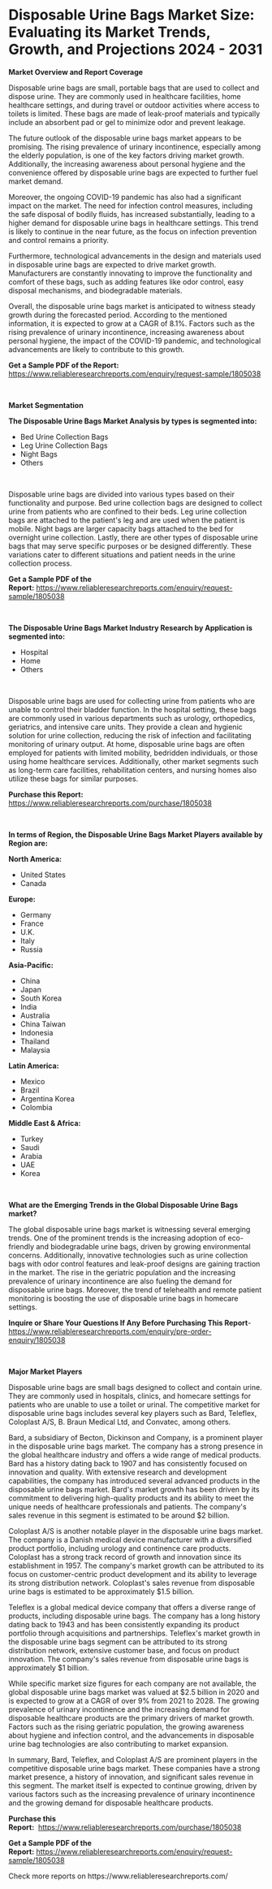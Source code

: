 <p><h1>Disposable Urine Bags Market Size: Evaluating its Market Trends, Growth, and Projections 2024 - 2031</h1></p><p><strong>Market Overview and Report Coverage</strong></p>
<p><p>Disposable urine bags are small, portable bags that are used to collect and dispose urine. They are commonly used in healthcare facilities, home healthcare settings, and during travel or outdoor activities where access to toilets is limited. These bags are made of leak-proof materials and typically include an absorbent pad or gel to minimize odor and prevent leakage.</p><p>The future outlook of the disposable urine bags market appears to be promising. The rising prevalence of urinary incontinence, especially among the elderly population, is one of the key factors driving market growth. Additionally, the increasing awareness about personal hygiene and the convenience offered by disposable urine bags are expected to further fuel market demand.</p><p>Moreover, the ongoing COVID-19 pandemic has also had a significant impact on the market. The need for infection control measures, including the safe disposal of bodily fluids, has increased substantially, leading to a higher demand for disposable urine bags in healthcare settings. This trend is likely to continue in the near future, as the focus on infection prevention and control remains a priority.</p><p>Furthermore, technological advancements in the design and materials used in disposable urine bags are expected to drive market growth. Manufacturers are constantly innovating to improve the functionality and comfort of these bags, such as adding features like odor control, easy disposal mechanisms, and biodegradable materials.</p><p>Overall, the disposable urine bags market is anticipated to witness steady growth during the forecasted period. According to the mentioned information, it is expected to grow at a CAGR of 8.1%. Factors such as the rising prevalence of urinary incontinence, increasing awareness about personal hygiene, the impact of the COVID-19 pandemic, and technological advancements are likely to contribute to this growth.</p></p>
<p><strong>Get a Sample PDF of the Report:</strong> <a href="https://www.reliableresearchreports.com/enquiry/request-sample/1805038">https://www.reliableresearchreports.com/enquiry/request-sample/1805038</a></p>
<p>&nbsp;</p>
<p><strong>Market Segmentation</strong></p>
<p><strong>The Disposable Urine Bags Market Analysis by types is segmented into:</strong></p>
<p><ul><li>Bed Urine Collection Bags</li><li>Leg Urine Collection Bags</li><li>Night Bags</li><li>Others</li></ul></p>
<p>&nbsp;</p>
<p><p>Disposable urine bags are divided into various types based on their functionality and purpose. Bed urine collection bags are designed to collect urine from patients who are confined to their beds. Leg urine collection bags are attached to the patient's leg and are used when the patient is mobile. Night bags are larger capacity bags attached to the bed for overnight urine collection. Lastly, there are other types of disposable urine bags that may serve specific purposes or be designed differently. These variations cater to different situations and patient needs in the urine collection process.</p></p>
<p><strong>Get a Sample PDF of the Report:</strong>&nbsp;<a href="https://www.reliableresearchreports.com/enquiry/request-sample/1805038">https://www.reliableresearchreports.com/enquiry/request-sample/1805038</a></p>
<p>&nbsp;</p>
<p><strong>The Disposable Urine Bags Market Industry Research by Application is segmented into:</strong></p>
<p><ul><li>Hospital</li><li>Home</li><li>Others</li></ul></p>
<p>&nbsp;</p>
<p><p>Disposable urine bags are used for collecting urine from patients who are unable to control their bladder function. In the hospital setting, these bags are commonly used in various departments such as urology, orthopedics, geriatrics, and intensive care units. They provide a clean and hygienic solution for urine collection, reducing the risk of infection and facilitating monitoring of urinary output. At home, disposable urine bags are often employed for patients with limited mobility, bedridden individuals, or those using home healthcare services. Additionally, other market segments such as long-term care facilities, rehabilitation centers, and nursing homes also utilize these bags for similar purposes.</p></p>
<p><strong>Purchase this Report:</strong>&nbsp; <a href="https://www.reliableresearchreports.com/purchase/1805038">https://www.reliableresearchreports.com/purchase/1805038</a></p>
<p>&nbsp;</p>
<p><strong>In terms of Region, the Disposable Urine Bags Market Players available by Region are:</strong></p>
<p>
    <p> <strong> North America: </strong>
        <ul>
            <li>United States</li>
            <li>Canada</li>
        </ul>
        </p> 
    <p> <strong> Europe: </strong>
        <ul>
            <li>Germany</li>
            <li>France</li>
            <li>U.K.</li>
            <li>Italy</li>
            <li>Russia</li>
        </ul>
        </p> 
    <p> <strong> Asia-Pacific: </strong>
        <ul>
            <li>China</li>
            <li>Japan</li>
            <li>South Korea</li>
            <li>India</li>
            <li>Australia</li>
            <li>China Taiwan</li>
            <li>Indonesia</li>
            <li>Thailand</li>
            <li>Malaysia</li>
        </ul>
        </p> 
    <p> <strong> Latin America: </strong>
        <ul>
            <li>Mexico</li>
            <li>Brazil</li>
            <li>Argentina Korea</li>
            <li>Colombia</li>
        </ul>
        </p> 
    <p> <strong> Middle East & Africa: </strong>
        <ul>
            <li>Turkey</li>
            <li>Saudi</li>
            <li>Arabia</li>
            <li>UAE</li>
            <li>Korea</li>
        </ul>
    </p>
    </p>
<p>&nbsp;</p>
<p><strong>What are the Emerging Trends in the Global Disposable Urine Bags market?</strong></p>
<p><p>The global disposable urine bags market is witnessing several emerging trends. One of the prominent trends is the increasing adoption of eco-friendly and biodegradable urine bags, driven by growing environmental concerns. Additionally, innovative technologies such as urine collection bags with odor control features and leak-proof designs are gaining traction in the market. The rise in the geriatric population and the increasing prevalence of urinary incontinence are also fueling the demand for disposable urine bags. Moreover, the trend of telehealth and remote patient monitoring is boosting the use of disposable urine bags in homecare settings.</p></p>
<p><strong>Inquire or Share Your Questions If Any Before Purchasing This Report</strong>- <a href="https://www.reliableresearchreports.com/enquiry/pre-order-enquiry/1805038">https://www.reliableresearchreports.com/enquiry/pre-order-enquiry/1805038</a></p>
<p>&nbsp;</p>
<p><strong>Major Market Players</strong></p>
<p><p>Disposable urine bags are small bags designed to collect and contain urine. They are commonly used in hospitals, clinics, and homecare settings for patients who are unable to use a toilet or urinal. The competitive market for disposable urine bags includes several key players such as Bard, Teleflex, Coloplast A/S, B. Braun Medical Ltd, and Convatec, among others.</p><p>Bard, a subsidiary of Becton, Dickinson and Company, is a prominent player in the disposable urine bags market. The company has a strong presence in the global healthcare industry and offers a wide range of medical products. Bard has a history dating back to 1907 and has consistently focused on innovation and quality. With extensive research and development capabilities, the company has introduced several advanced products in the disposable urine bags market. Bard's market growth has been driven by its commitment to delivering high-quality products and its ability to meet the unique needs of healthcare professionals and patients. The company's sales revenue in this segment is estimated to be around $2 billion.</p><p>Coloplast A/S is another notable player in the disposable urine bags market. The company is a Danish medical device manufacturer with a diversified product portfolio, including urology and continence care products. Coloplast has a strong track record of growth and innovation since its establishment in 1957. The company's market growth can be attributed to its focus on customer-centric product development and its ability to leverage its strong distribution network. Coloplast's sales revenue from disposable urine bags is estimated to be approximately $1.5 billion.</p><p>Teleflex is a global medical device company that offers a diverse range of products, including disposable urine bags. The company has a long history dating back to 1943 and has been consistently expanding its product portfolio through acquisitions and partnerships. Teleflex's market growth in the disposable urine bags segment can be attributed to its strong distribution network, extensive customer base, and focus on product innovation. The company's sales revenue from disposable urine bags is approximately $1 billion.</p><p>While specific market size figures for each company are not available, the global disposable urine bags market was valued at $2.5 billion in 2020 and is expected to grow at a CAGR of over 9% from 2021 to 2028. The growing prevalence of urinary incontinence and the increasing demand for disposable healthcare products are the primary drivers of market growth. Factors such as the rising geriatric population, the growing awareness about hygiene and infection control, and the advancements in disposable urine bag technologies are also contributing to market expansion.</p><p>In summary, Bard, Teleflex, and Coloplast A/S are prominent players in the competitive disposable urine bags market. These companies have a strong market presence, a history of innovation, and significant sales revenue in this segment. The market itself is expected to continue growing, driven by various factors such as the increasing prevalence of urinary incontinence and the growing demand for disposable healthcare products.</p></p>
<p><strong>Purchase this Report:</strong>&nbsp;&nbsp;<a href="https://www.reliableresearchreports.com/purchase/1805038">https://www.reliableresearchreports.com/purchase/1805038</a></p>
<p></p>
<p><strong>Get a Sample PDF of the Report:</strong>&nbsp;<a href="https://www.reliableresearchreports.com/enquiry/request-sample/1805038">https://www.reliableresearchreports.com/enquiry/request-sample/1805038</a></p>
<p>Check more reports on https://www.reliableresearchreports.com/</p>